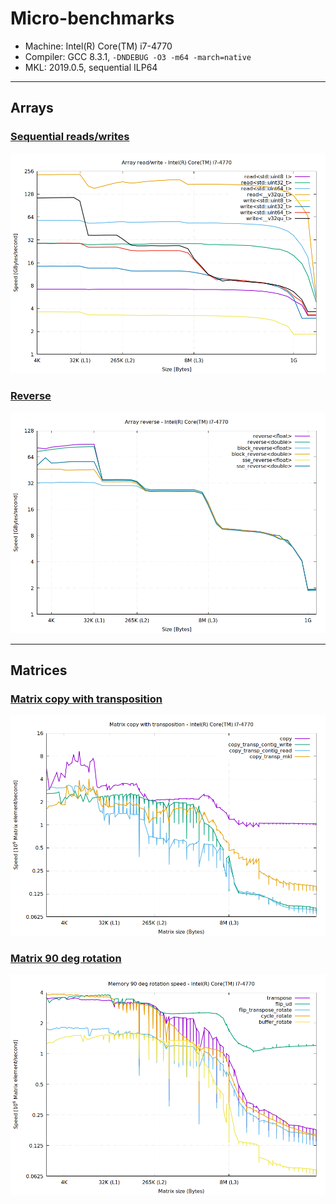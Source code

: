 # Micro-benchmarks

- Machine: Intel(R) Core(TM) i7-4770
- Compiler: GCC 8.3.1, `-DNDEBUG -O3 -m64 -march=native`
- MKL: 2019.0.5, sequential ILP64

---

## Arrays

### [Sequential reads/writes](src/array/seq_read_write/)

![Sequential reads/writes](src/array/seq_read_write/read_write.png)

### [Reverse](src/array/reverse/)

![Reverse](src/array/reverse/reverse.png)

---

## Matrices

### [Matrix copy with transposition](src/matrix/copy/)

![Matrix copy with transposition](src/matrix/copy/copy.png)

### [Matrix 90 deg rotation](src/matrix/rotate/)

![Matrix 90 deg rotation](src/matrix/rotate/rotate.png)

<!-- ## Arrays

### Rotation

Algorithms:
* (S) `std::rotate`
* (D) Dolphin (one cyclic shift of each cycle)
* (G) Gries&ndash;Mills (swapping blocks)
* (R) Using three reverses
* (C) Direct copy using an additional memory buffer

Results for `std::vector` with `N` elements of type `int`.

| N           | Num. bytes | (S) | (D1)   | (D2)   | (G1)  | (G2)  | (R)   | (C1)  | (C2)  |
|:------------|:-----------|:---:|:------:|:------:|:-----:|:-----:|:-----:|:-----:|:-----:|
| 32          | 128        | 1   | 1.31   | 1.53   | 0.82  | 0.88  | 0.72  | 1.12  | 1.07  |
| 64          | 256        | 1   | 1.55   | 1.89   | 1.10  | 1.11  | 0.67  | 0.95  | 0.90  |
| 128         | 512        | 1   | 1.81   | 2.28   | 1.31  | 1.36  | 0.57  | 0.80  | 0.78  |
| 256         | 1 K        | 1   | 2.34   | 3.05   | 1.65  | 1.92  | 0.57  | 0.70  | 0.68  |
| 512         | 2 K        | 1   | 2.75   | 3.61   | 2.13  | 2.42  | 0.56  | 0.66  | 0.69  |
| 1'024       | 4 K        | 1   | 3.04   | 4.08   | 2.51  | 2.86  | 0.53  | 0.56  | 0.57  |
| 2'048       | 8 K        | 1   | 3.50   | 4.78   | 3.03  | 3.41  | 0.76  | 0.57  | 0.66  |
| 4'096       | 16 K       | 1   | 3.91   | 5.44   | 3.53  | 3.88  | 0.86  | 0.59  | 0.70  |
| 8'192       | 32 K       | 1   | 4.19   | 5.86   | 3.93  | 4.29  | 0.92  | 1.14  | 1.25  |
| 16'384      | 64 K       | 1   | 8.10   | 8.50   | 4.07  | 4.30  | 1.32  | 1.27  | 1.30  |
| 32'768      | 128 K      | 1   | 8.49   | 8.57   | 3.54  | 3.78  | 1.22  | 1.16  | 1.17  |
| 65'536      | 256 K      | 1   | 8.45   | 8.43   | 3.18  | 3.39  | 1.15  | 1.31  | 1.33  |
| 131'072     | 512 K      | 1   | 8.00   | 8.02   | 2.73  | 2.90  | 1.20  | 1.21  | 1.18  |
| 262'144     | 1 M        | 1   | 7.65   | 7.69   | 2.48  | 2.61  | 1.12  | 1.10  | 1.07  |
| 524'288     | 2 M        | 1   | 7.44   | 7.45   | 2.37  | 2.50  | 1.07  | 1.05  | 1.04  |
| 1'048'576   | 4 M        | 1   | 7.38   | 7.39   | 2.30  | 2.41  | 1.04  | 1.21  | 1.21  |
| 2'097'152   | 8 M        | 1   | 18.90  | 20.31  | 1.93  | 2.03  | 1.18  | 1.60  | 1.66  |
| 4'194'304   | 16 M       | 1   | 15.80  | 16.33  | 1.31  | 1.37  | 1.19  | 1.21  | 1.21  |
| 8'388'608   | 32 M       | 1   | 14.97  | 16.41  | 1.17  | 1.19  | 1.19  | 1.04  | 1.02  |
| 16'777'216  | 64 M       | 1   | 17.32  | 16.81  | 1.10  | 1.11  | 1.10  | 1.49  | 1.25  |
| 33'554'432  | 128 M      | 1   | 19.52  | 20.30  | 1.05  | 1.08  | 1.05  | 1.68  | 1.58  |
| 67'108'864  | 256 M      | 1   | 22.63  | 22.33  | 1.08  | 1.08  | 1.05  | 1.44  | 1.23  |

## Matrices

### 90 degrees rotation

Algorithms:
* (C) Cyclic permutation of 4 elements groups
* (T) Transposition + flip
* (D) Direct copy using an additional memory buffer

Results for square matrices `N * N` (X) and `(N - 1) * (N - 1)` (X') of type `int`.

| N      | Elements   | Bytes   | (C)  | (T)   | (D)   | (C')  | (T')  | (D')  |
|:-------|:---------- |:------: |:----:|:-----:|:-----:|:-----:|:-----:|:-----:|
| 9      |81          | 324     | 1    | 1.87  | 3.06  | 0.83  | 1.53  | 2.71  |
| 17     |289         | ~1 K    | 1    | 1.61  | 2.05  | 0.76  | 1.43  | 1.73  |
| 33     |1'089       | ~4 K    | 1    | 1.90  | 2.01  | 0.85  | 1.77  | 1.91  |
| 65     |4'225       | ~16 K   | 1    | 2.00  | 1.89  | 0.94  | 1.95  | 1.98  |
| 129    |16'641      | ~65 K   | 1    | 2.00  | 1.68  | 2.24  | 3.23  | 2.81  |
| 257    |66'049      | ~258 K  | 1    | 1.65  | 1.40  | 2.46  | 5.60  | 3.24  |
| 513    |263'169     | ~1 M    | 1    | 1.50  | 0.79  | 1.63  | 4.40  | 2.05  |
| 1'025  |1'050'625   | ~4 M    | 1    | 1.15  | 0.61  | 1.24  | 1.99  | 1.19  |
| 2'049  |4'198'401   | ~16 M   | 1    | 1.17  | 2.11  | 1.07  | 1.69  | 2.53  |
| 4'097  |16'785'409  | ~64 M   | 1    | 1.06  | 2.31  | 1.47  | 1.80  | 2.50  |
| 8'193  |67'125'249  | ~256 M  | 1    | 1.04  | 2.06  | 1.26  | 1.63  | 2.29  |
 -->
